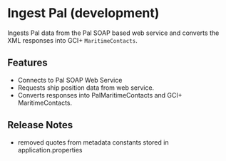 # Ingest Pal (development)

Ingests Pal data from the Pal SOAP based web service and converts the XML responses into GCI+ `MaritimeContacts`.

## Features

- Connects to Pal SOAP Web Service
- Requests ship position data from web service.
- Converts responses into PalMaritimeContacts and GCI+ MaritimeContacts.

## Release Notes

- removed quotes from  metadata constants stored in application.properties